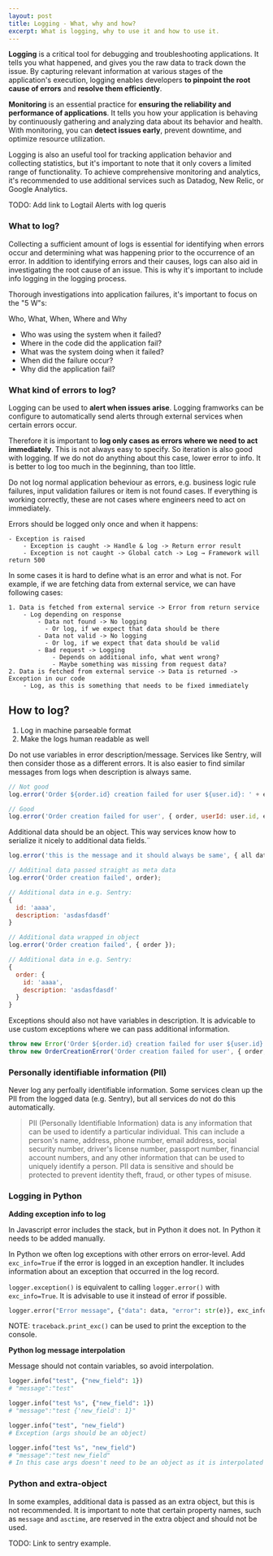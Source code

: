 ```yaml
---
layout: post
title: Logging - What, why and how?
excerpt: What is logging, why to use it and how to use it.
---
```


**Logging** is a critical tool for debugging and troubleshooting applications. It tells you what happened, and gives you the raw data to track down the issue. 
By capturing relevant information at various stages of the application's execution, logging enables developers **to pinpoint the root cause of errors** and **resolve them efficiently**.

**Monitoring** is an essential practice for **ensuring the reliability and performance of applications**. It tells you how your application is behaving by continuously gathering and analyzing data about its behavior and health. With monitoring, you can **detect issues early**, prevent downtime, and optimize resource utilization.

Logging is also an useful tool for tracking application behavior and collecting statistics, but it's important to note that it only covers a limited range of functionality. To achieve comprehensive monitoring and analytics, it's recommended to use additional services such as Datadog, New Relic, or Google Analytics.

TODO: Add link to Logtail Alerts with log queris

### What to log?

Collecting a sufficient amount of logs is essential for identifying when errors occur and determining what was happening prior to the occurrence of an error. In addition to identifying errors and their causes, logs can also aid in investigating the root cause of an issue. This is why it's important to include info logging in the logging process.

Thorough investigations into application failures, it's important to focus on the "5 W"s: 

Who, What, When, Where and Why

- Who was using the system when it failed?
- Where in the code did the application fail?
- What was the system doing when it failed?
- When did the failure occur?
- Why did the application fail?

### What kind of errors to log?

Logging can be used to **alert when issues arise**. Logging framworks can be configure to automatically send alerts through external services when certain errors occur.

Therefore it is important to **log only cases as errors where we need to act immediately**. This is not always easy to specify. So iteration is also good with logging. If we do not do anything about this case, lower error to info. It is better to log too much in the beginning, than too little.

Do not log normal application beheviour as errors, e.g. business logic rule failures, input validation failures or item is not found cases. If everything is working correctly, these are not cases where engineers need to act on immediately.

Errors should be logged only once and when it happens:

```
- Exception is raised
    - Exception is caught -> Handle & log -> Return error result
    - Exception is not caught -> Global catch -> Log → Framework will return 500
```

In some cases it is hard to define what is an error and what is not. For example, if we are fetching data from external service, we can have following cases:

```
1. Data is fetched from external service -> Error from return service
    - Log depending on response
        - Data not found -> No logging
          - Or log, if we expect that data should be there
        - Data not valid -> No logging
          - Or log, if we expect that data should be valid
        - Bad request -> Logging 
            - Depends on additional info, what went wrong? 
            - Maybe something was missing from request data?
2. Data is fetched from external service -> Data is returned -> Exception in our code
    - Log, as this is something that needs to be fixed immediately
```

## How to log?

1. Log in machine parseable format
2. Make the logs human readable as well

Do not use variables in error description/message. Services like Sentry, will then consider those as a  different errors. It is also easier to find similar messages from logs when description is always same.

```js
// Not good
log.error('Order ${order.id} creation failed for user ${user.id}: ' + ex.message);

// Good
log.error('Order creation failed for user', { order, userId: user.id, ex });
```

Additional data should be an object. This way services know how to serialize it nicely to additional data fields.¨

```js
log.error('this is the message and it should always be same', { all data, exceptions and variables in additional data });
```

```js
// Additinal data passed straight as meta data
log.error('Order creation failed', order);

// Additional data in e.g. Sentry:
{
  id: 'aaaa',
  description: 'asdasfdasdf'
}

// Additional data wrapped in object
log.error('Order creation failed', { order });

// Additional data in e.g. Sentry:
{
  order: { 
    id: 'aaaa',
    description: 'asdasfdasdf'
  }
}
```

Exceptions should also not have variables in description. It is advicable to use custom exceptions where we can pass additional information.

```js
throw new Error('Order ${order.id} creation failed for user ${user.id}');
throw new OrderCreationError('Order creation failed for user', { order, userId: user.id});
```

### Personally identifiable information (PII)

Never log any perfoally identifiable information. Some services clean up the PII from the logged data (e.g. Sentry), but all services do not do this automatically.

> PII (Personally Identifiable Information) data is any information that can be used to identify a particular individual. This can include a person's name, address, phone number, email address, social security number, driver's license number, passport number, financial account numbers, and any other information that can be used to uniquely identify a person. PII data is sensitive and should be protected to prevent identity theft, fraud, or other types of misuse.

### Logging in Python

**Adding exception info to log**

In Javascript error includes the stack, but in Python it does not. In Python it needs to be added manually.

In Python we often log exceptions with other errors on error-level. Add `exc_info=True` if the error is logged in an exception handler. It includes information about an exception that occurred in the log record.

`logger.exception()` is equivalent to calling `logger.error()` with `exc_info=True`. It is advisable to use it instead of error if possible.

```py
logger.error("Error message", {"data": data, "error": str(e)}, exc_info=True)
```

NOTE: `traceback.print_exc()` can be used to print the exception to the console.

**Python log message interpolation**

Message should not contain variables, so avoid interpolation.

```py
logger.info("test", {"new_field": 1})
# "message":"test"

logger.info("test %s", {"new_field": 1})
# "message":"test {'new_field': 1}"

logger.info("test", "new_field")
# Exception (args should be an object)

logger.info("test %s", "new_field")
# "message":"test new_field"
# In this case args doesn't need to be an object as it is interpolated to message
```

### Python and extra-object

In some examples, additional data is passed as an extra object, but this is not recommended. It is important to note that certain property names, such as `message` and `asctime`, are reserved in the extra object and should not be used.

TODO: Link to sentry example.